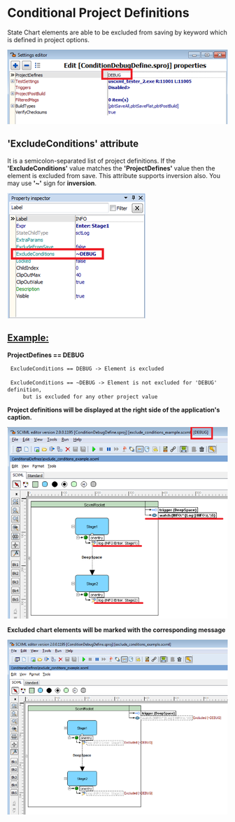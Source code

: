 # Conditional Project Definitions
State Chart elements are able to be excluded from saving by keyword which is defined in project options.

![program_options](https://github.com/alexzhornyak/ScxmlEditor-Tutorial/blob/master/Images/ConditionalDefines_ProgramOptions.png)

## 'ExcludeConditions' attribute
It is a semicolon-separated list of project definitions.
If the **'ExcludeConditions'** value matches the **'ProjectDefines'** value then the element is excluded from save. This attribute supports inversion also.
You may use **'~'** sign for **inversion**.

![ExcludeConditions](https://github.com/alexzhornyak/ScxmlEditor-Tutorial/blob/master/Images/ConditionalDefines_ExcludeConditions.png)

## [Example:](https://github.com/alexzhornyak/ScxmlEditor-Tutorial/blob/master/Examples/ConditionDebugDefine.sproj)

**ProjectDefines == DEBUG**

     ExcludeConditions == DEBUG -> Element is excluded
     
     ExcludeConditions == ~DEBUG -> Element is not excluded for 'DEBUG' definition,
         but is excluded for any other project value


**Project definitions will be displayed at the right side of the application's caption.**

![debug_defined](https://github.com/alexzhornyak/ScxmlEditor-Tutorial/blob/master/Images/ConditionalDefines_DebugDefined.png)

**Excluded chart elements will be marked with the corresponding message**

![excluded_shapes](https://github.com/alexzhornyak/ScxmlEditor-Tutorial/blob/master/Images/ConditionalDefines_Excluded.png)
